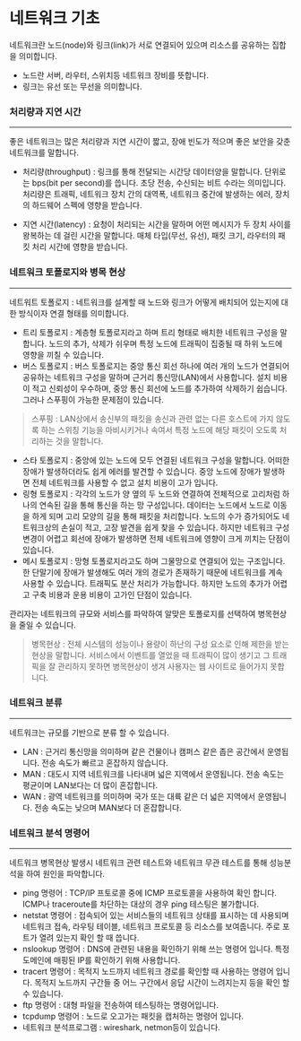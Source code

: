 # 네트워크 기초
네트워크란 노드(node)와 링크(link)가 서로 연결되어 있으며 리소스를 공유하는 집합을 의미합니다.
* 노드란 서버, 라우터, 스위치등 네트워크 장비를 뜻합니다.
* 링크는 유선 또는 무선을 의미합니다.

### 처리량과 지연 시간
***
좋은 네트워크는 많은 처리량과 지연 시간이 짧고, 장애 빈도가 적으며 좋은 보안을 갖춘 네트워크를 말합니다.
* 처리량(throughput) : 링크를 통해 전달되는 시간당 데이터양을 말합니다. 단위로는 bps(bit per second)를 씁니다. 초당 전송, 수신되는 비트 수라는 의미입니다. 처리량은 트래픽, 네트워크 장치 간의 대역폭, 네트워크 중간에 발생하는 에러, 장치의 하드웨어 스펙에 영향을 받습니다.

* 지연 시간(latency) : 요청이 처리되는 시간을 말하며 어떤 메시지가 두 장치 사이를 왕복하는 데 걸린 시간을 말합니다. 매체 타입(무선, 유선), 패킷 크기, 라우터의 패킷 처리 시간에 영향을 받습니다.

### 네트워크 토폴로지와 병목 현상
***
네트워트 토폴로지 : 네트워크를 설계할 때 노드와 링크가 어떻게 배치되어 있는지에 대한 방식이자 연결 형태를 의미합니다.

* 트리 토폴로지 : 계층형 토폴로지라고 하며 트리 형태로 배치한 네트워크 구성을 말합니다. 노드의 추가, 삭제가 쉬우며 특정 노드에 트래픽이 집중될 때 하위 노드에 영향을 끼칠 수 있습니다.
* 버스 토폴로지 : 버스 토폴로지는 중앙 통신 회선 하나에 여러 개의 노드가 연결되어 공유하는 네트워크 구성을 말하며 근거리 통신망(LAN)에서 사용합니다. 설치 비용이 적고 신뢰성이 우수하며, 중앙 통신 회선에 노드를 추가하여 삭제하기 쉽습니다. 그러나 스푸핑이 가능한 문제점이 있습니다.
> 스푸핑 : LAN상에서 송신부의 패킷을 송신과 관련 없는 다른 호스트에 가지 않도록 하는 스위칭 기능을 마비시키거나 속여서 특정 노드에 해당 패킷이 오도록 처리하는 것을 말합니다.
* 스타 토폴로지 : 중앙에 있는 노드에 모두 연결된 네트워크 구성을 말합니다. 어떠한 장애가 발생하더라도 쉽게 에러를 발견할 수 있습니다. 중앙 노드에 장애가 발생하면 전체 네트워크를 사용할 수 없고 설치 비용이 고가 입니다.
* 링형 토폴로지 : 각각의 노드가 양 옆의 두 노드와 연결하여 전체적으로 고리처럼 하나의 연속된 길을 통해 통신을 하는 망 구성입니다. 데이터는 노드에서 노드로 이동을 하게 되며 고리 모양의 길을 통해 패킷을 처리합니다. 노드의 수가 증가되어도 네트워크상의 손실이 적고, 고장 발견을 쉽게 찾을 수 있습니다. 하지만 네트워크 구성 변경이 어렵고 회선에 장애가 발생하면 전체 네트워크에 영향이 크게 끼치는 단점이 있습니다.
* 메시 토폴로지 : 망형 토폴로지라고도 하며 그물망으로 연결되어 있는 구조입니다. 한 단말기에 장애가 발생해도 여러 개의 경로가 존재하기 때문에 네트워크를 계속 사용할 수 있습니다. 트래픽도 분산 처리가 가능합니다. 하지만 노드의 추가가 어렵고 구축 비용과 운용 비용이 고가인 단점이 있습니다.

관리자는 네트워크의 규모와 서비스를 파악하여 알맞은 토폴로지를 선택하여 병목현상을 줄일 수 있습니다.

> 병목현상 : 전체 시스템의 성능이나 용량이 하난의 구성 요소로 인해 제한을 받는 현상을 말합니다. 서비스에서 이벤트를 열었을 때 트래픽이 많이 생기고 그 트래픽을 잘 관리하지 못하면 병목현상이 생겨 사용자는 웹 사이트로 들어가지 못합니다.

### 네트워크 분류 
***
네트워크는 규모를 기반으로 분류 할 수 있습니다.
* LAN : 근거리 통신망을 의미하며 같은 건물이나 캠퍼스 같은 좁은 공간에서 운영됩니다. 전송 속도가 빠르고 혼잡하지 않습니다.
* MAN : 대도시 지역 네트워크를 나타내며 넓은 지역에서 운영됩니다. 전송 속도는 평균이며 LAN보다는 더 많이 혼잡합니다.
* WAN : 광역 네트워크를 의미하며 국가 또는 대륙 같은 더 넓은 지역에서 운영됩니다. 전송 속도는 낮으며 MAN보다 더 혼잡합니다.

### 네트워크 분석 명령어
***
네트워크 병목현상 발생시 네트워크 관련 테스트와 네트워크 무관 테스트를 통해 성능분석을 하여 원인을 파악합니다.
* ping 명령어 : TCP/IP 프토로콜 중에 ICMP 프로토콜을 사용하여 확인 합니다. ICMP나 traceroute를 차단하는 대상의 경우 ping 테스팅은 불가합니다.
* netstat 명령어 : 접속되어 있는 서비스들의 네트워크 상태를 표시하는 데 사용되며 네트워크 접속, 라우팅 테이블, 네트워크 프로토콜 등 리소스를 보여줍니다. 주로 포트가 열려 있는지 확인 할 때 씁니다.
* nslookup 명령어 : DNS에 관련된 내용을 확인하기 위해 쓰는 명령어 입니다. 특정 도메인에 매핑된 IP를 확인하기 위해 사용합니다.
* tracert 명령어 : 목적지 노드까지 네트워크 경로를 확인할 때 사용하는 명령어 입니다. 목적지 노드까지 구간들 중 어느 구간에서 응답 시간이 느려지는지 등을 확인 할 수 있습니다. 
* ftp 명령어 : 대형 파일을 전송하여 테스팅하는 명령어입니다.
* tcpdump 명령어 : 노드로 오고가는 패킷을 캡처하는 명령어 입니다.
* 네트워크 분석프로그램 : wireshark, netmon등이 있습니다.
